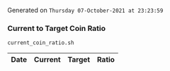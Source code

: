 Generated on `Thursday 07-October-2021 at 23:23:59`

### Current to Target Coin Ratio
`current_coin_ratio.sh`

Date|Current|Target|Ratio
---|---|---|---
